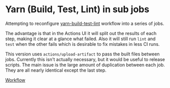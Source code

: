 # Yarn (Build, Test, Lint) in sub jobs

Attempting to reconfigure [yarn-build-test-lint](https://github.com/brisberg/workflow-templates/blob/main/workflows/yarn-build-test-lint.md) workflow into a series of jobs.

The advantage is that in the Actions UI it will split out the results of each step, making it clear at a glance what failed. Also it will still run `lint` and `test` when the other fails which is desirable to fix mistakes in less CI runs.

This version uses `actions/upload-artifact` to pass the built files between jobs. Currently this isn't actually necessary, but it would be useful to release scripts. The main issue is the large amount of duplication between each job. They are all nearly identical except the last step.

[Workflow](https://github.com/brisberg/workflow-templates/blob/main/experimental/yarn-build-test-lint-jobs.yml)
